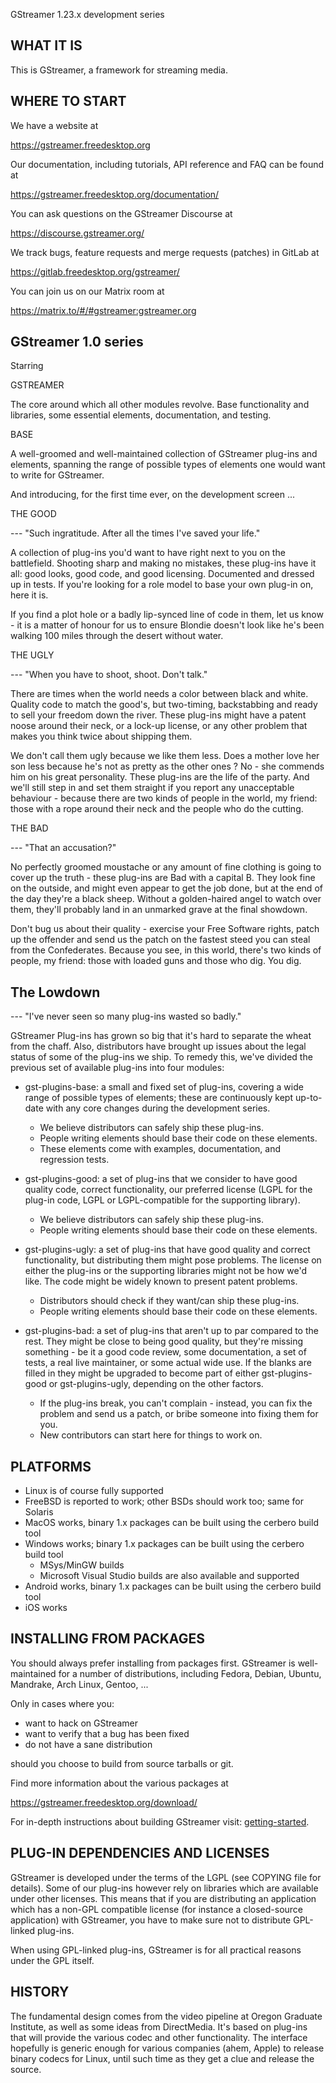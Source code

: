 GStreamer 1.23.x development series

WHAT IT IS
----------

This is GStreamer, a framework for streaming media.

WHERE TO START
--------------

We have a website at

  https://gstreamer.freedesktop.org

Our documentation, including tutorials, API reference and FAQ can be found at

  https://gstreamer.freedesktop.org/documentation/

You can ask questions on the GStreamer Discourse at

  https://discourse.gstreamer.org/

We track bugs, feature requests and merge requests (patches) in GitLab at

  https://gitlab.freedesktop.org/gstreamer/

You can join us on our Matrix room at

  https://matrix.to/#/#gstreamer:gstreamer.org

GStreamer 1.0 series
--------------------

Starring

  GSTREAMER

The core around which all other modules revolve.  Base functionality and
libraries, some essential elements, documentation, and testing.

  BASE

A well-groomed and well-maintained collection of GStreamer plug-ins and
elements, spanning the range of possible types of elements one would want
to write for GStreamer.  

And introducing, for the first time ever, on the development screen ...

  THE GOOD

 --- "Such ingratitude.  After all the times I've saved your life."

A collection of plug-ins you'd want to have right next to you on the
battlefield.  Shooting sharp and making no mistakes, these plug-ins have it
all: good looks, good code, and good licensing.  Documented and dressed up
in tests.  If you're looking for a role model to base your own plug-in on,
here it is.

If you find a plot hole or a badly lip-synced line of code in them,
let us know - it is a matter of honour for us to ensure Blondie doesn't look
like he's been walking 100 miles through the desert without water.

  THE UGLY

  --- "When you have to shoot, shoot.  Don't talk."

There are times when the world needs a color between black and white.
Quality code to match the good's, but two-timing, backstabbing and ready to
sell your freedom down the river.  These plug-ins might have a patent noose
around their neck, or a lock-up license, or any other problem that makes you
think twice about shipping them.

We don't call them ugly because we like them less.  Does a mother love her
son less because he's not as pretty as the other ones ? No  - she commends
him on his great personality.  These plug-ins are the life of the party.
And we'll still step in and set them straight if you report any unacceptable
behaviour - because there are two kinds of people in the world, my friend:
those with a rope around their neck and the people who do the cutting.

  THE BAD

  --- "That an accusation?"

No perfectly groomed moustache or any amount of fine clothing is going to
cover up the truth - these plug-ins are Bad with a capital B. 
They look fine on the outside, and might even appear to get the job done, but
at the end of the day they're a black sheep. Without a golden-haired angel
to watch over them, they'll probably land in an unmarked grave at the final
showdown.

Don't bug us about their quality - exercise your Free Software rights,
patch up the offender and send us the patch on the fastest steed you can
steal from the Confederates. Because you see, in this world, there's two
kinds of people, my friend: those with loaded guns and those who dig.
You dig.

The Lowdown
-----------

  --- "I've never seen so many plug-ins wasted so badly."

GStreamer Plug-ins has grown so big that it's hard to separate the wheat from
the chaff.  Also, distributors have brought up issues about the legal status
of some of the plug-ins we ship.  To remedy this, we've divided the previous
set of available plug-ins into four modules:

- gst-plugins-base: a small and fixed set of plug-ins, covering a wide range
  of possible types of elements; these are continuously kept up-to-date
  with any core changes during the development series.

  - We believe distributors can safely ship these plug-ins.
  - People writing elements should base their code on these elements.
  - These elements come with examples, documentation, and regression tests.

- gst-plugins-good: a set of plug-ins that we consider to have good quality
  code, correct functionality, our preferred license (LGPL for the plug-in
  code, LGPL or LGPL-compatible for the supporting library).

  - We believe distributors can safely ship these plug-ins.
  - People writing elements should base their code on these elements.
 
- gst-plugins-ugly: a set of plug-ins that have good quality and correct
  functionality, but distributing them might pose problems.  The license
  on either the plug-ins or the supporting libraries might not be how we'd
  like. The code might be widely known to present patent problems.

  - Distributors should check if they want/can ship these plug-ins.
  - People writing elements should base their code on these elements.

- gst-plugins-bad: a set of plug-ins that aren't up to par compared to the
  rest.  They might be close to being good quality, but they're missing
  something - be it a good code review, some documentation, a set of tests,
  a real live maintainer, or some actual wide use.
  If the blanks are filled in they might be upgraded to become part of
  either gst-plugins-good or gst-plugins-ugly, depending on the other factors.

  - If the plug-ins break, you can't complain - instead, you can fix the
    problem and send us a patch, or bribe someone into fixing them for you.
  - New contributors can start here for things to work on.

PLATFORMS
---------

- Linux is of course fully supported
- FreeBSD is reported to work; other BSDs should work too; same for Solaris
- MacOS works, binary 1.x packages can be built using the cerbero build tool
- Windows works; binary 1.x packages can be built using the cerbero build tool
  - MSys/MinGW builds
  - Microsoft Visual Studio builds are also available and supported
- Android works, binary 1.x packages can be built using the cerbero build tool
- iOS works

INSTALLING FROM PACKAGES
------------------------

You should always prefer installing from packages first.  GStreamer is
well-maintained for a number of distributions, including Fedora, Debian,
Ubuntu, Mandrake, Arch Linux, Gentoo, ...

Only in cases where you:

 - want to hack on GStreamer
 - want to verify that a bug has been fixed
 - do not have a sane distribution

should you choose to build from source tarballs or git.

Find more information about the various packages at

  https://gstreamer.freedesktop.org/download/

For in-depth instructions about building GStreamer visit:
[getting-started](https://gitlab.freedesktop.org/gstreamer/gstreamer/-/blob/main/README.md#getting-started).

PLUG-IN DEPENDENCIES AND LICENSES
---------------------------------

GStreamer is developed under the terms of the LGPL (see COPYING file for
details). Some of our plug-ins however rely on libraries which are available
under other licenses. This means that if you are distributing an application
which has a non-GPL compatible license (for instance a closed-source
application) with GStreamer, you have to make sure not to distribute GPL-linked
plug-ins.

When using GPL-linked plug-ins, GStreamer is for all practical reasons
under the GPL itself.

HISTORY
-------

The fundamental design comes from the video pipeline at Oregon Graduate
Institute, as well as some ideas from DirectMedia.  It's based on plug-ins that
will provide the various codec and other functionality.  The interface
hopefully is generic enough for various companies (ahem, Apple) to release
binary codecs for Linux, until such time as they get a clue and release the
source.
